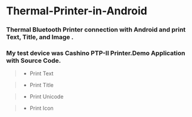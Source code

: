 # Thermal-Printer-in-Android 

### Thermal Bluetooth Printer connection with Android and print Text, Title, and Image . 
### My test device was Cashino PTP-II Printer.Demo Application with Source Code.

> * Print Text

> * Print Title

> * Print Unicode

> * Print Icon 

